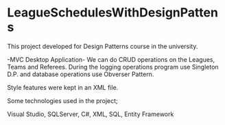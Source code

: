 # LeagueSchedulesWithDesignPattens

This project developed for Design Patterns course in the university.

-MVC Desktop Application-
We can do CRUD operations on the Leagues, Teams and Referees.
During the logging operations program use Singleton D.P. and database operations use Obverser Pattern.

Style features were kept in an XML file.

Some technologies used in the project;

Visual Studio, SQLServer,
C#, XML, SQL, Entity Framework
